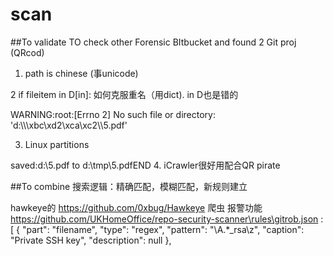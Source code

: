 # scan
##To validate
TO check other Forensic BItbucket and found 2 Git proj (QRcod)
1. path is chinese (事unicode)

2 if fileitem in D[in]: 如何克服重名（用dict). in D也是错的

WARNING:root:[Errno 2] No such file or directory: 'd:\\\\\\xbc\\xd2\\xca\\xc2\\\\5.pdf'

3. Linux partitions

saved:d:\5.pdf to
d:\\tmp\\5.pdfEND
4. iCrawler很好用配合QR pirate

##To combine
搜索逻辑：精确匹配，模糊匹配，新规则建立

hawkeye的 https://github.com/0xbug/Hawkeye 爬虫 报警功能
https://github.com/UKHomeOffice/repo-security-scanner\rules\gitrob.json
: [
  {
    "part": "filename",
    "type": "regex",
    "pattern": "\\A.*_rsa\\z",
    "caption": "Private SSH key",
    "description": null
  },
